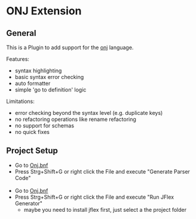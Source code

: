 # ONJ Extension

## General
This is a Plugin to add support for the [onj](https://github.com/blueUserRed/Onj) language.

Features:
<ul>
<li>syntax highlighting</li>
<li>basic syntax error checking</li>
<li>auto formatter</li>
<li>simple 'go to definition' logic</li>
</ul>

Limitations: 
<ul>
<li>error checking beyond the syntax level (e.g. duplicate keys)</li>
<li>no refactoring operations like rename refactoring</li>
<li>no support for schemas</li>
<li>no quick fixes</li>
</ul>


## Project Setup

- Go to [Onj.bnf](src/main/kotlin/org/onj/language/Onj.bnf)
- Press Strg+Shift+G or right click the File and execute "Generate Parser Code"
<br><br>
- Go to [Onj.bnf](src/main/kotlin/org/onj/language/onj.flex)
- Press Strg+Shift+G or right click the File and execute "Run JFlex Generator"
  - maybe you need to install jflex first, just select a the project folder